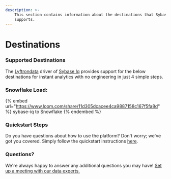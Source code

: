 ```yaml
---
description: >-
    This section contains information about the destinations that Sybase Iq
    supports.
---
```


# Destinations

### Supported Destinations

The [Lyftrondata](https://www.lyftrondata.com/) driver of [Sybase Iq](https://www.lyftrondata.com/integration/sybase-iq/) provides support for the below destinations for instant analytics with no engineering in just 4 simple steps.

### Snowflake Load:

{% embed url="https://www.loom.com/share/11d305dcacee4ca9887158c167f5fa8d" %}
sybase-iq to Snowflake
{% endembed %}

### Quickstart Steps

Do you have questions about how to use the platform? Don't worry; we've got you covered. Simply follow the quickstart instructions [here](../../../quickstart-steps.md).

### Questions? <a href="#questions" id="questions"></a>

We're always happy to answer any additional questions you may have! [Set up a meeting with our data experts.](https://www.lyftrondata.com/book-a-meeting/)
